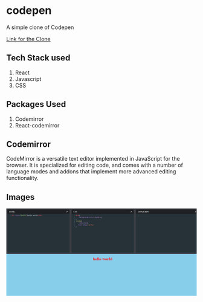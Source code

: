 # codepen

 A simple clone of Codepen
 
 [Link for the Clone](https://manish-codepen.netlify.app/)
 
 ## Tech Stack used
 1. React          
 2. Javascript
 3. CSS
 
 ## Packages Used
 1. Codemirror
 2. React-codemirror
 
 ## Codemirror
 CodeMirror is a versatile text editor implemented in JavaScript for the browser. It is specialized for editing code, and comes with a number of language modes and addons that implement more advanced editing functionality.

## Images

![image](https://raw.githubusercontent.com/ManishRaghavan/codepen/main/codepen/codepen.png)
